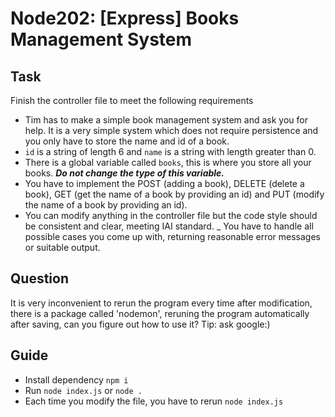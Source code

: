 # Node202: [Express] Books Management System

## Task
Finish the controller file to meet the following requirements
- Tim has to make a simple book management system and ask you for help. It is a very simple system which does not require persistence and you only have to store the name and id of a book.
- `id` is a string of length 6 and `name` is a string with length greater than 0.
- There is a global variable called `books`, this is where you store all your books. ***Do not change the type of this variable.***
- You have to implement the POST (adding a book), DELETE (delete a book), GET (get the name of a book by providing an id) and PUT (modify the name of a book by providing an id).
- You can modify anything in the controller file but the code style should be consistent and clear, meeting IAI standard.
_ You have to handle all possible cases you come up with, returning reasonable error messages or suitable output.

## Question
It is very inconvenient to rerun the program every time after modification, there is a package called 'nodemon', reruning the program automatically after saving, can you figure out how to use it?
Tip: ask google:)

## Guide

- Install dependency `npm i`
- Run `node index.js` or `node .`
- Each time you modify the file, you have to rerun `node index.js`
